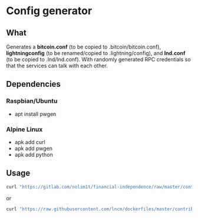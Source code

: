 # Config generator

## What

Generates a **bitcoin.conf** (to be copied to .bitcoin/bitcoin.conf), **lightningconfig** (to be renamed/copied to .lightning/config), and **lnd.conf** (to be copied to .lnd/lnd.conf). With randomly generated RPC credentials so that the services can talk with each other.

## Dependencies

### Raspbian/Ubuntu

* apt install pwgen

### Alpine Linux

* apk add curl
* apk add pwgen
* apk add python

## Usage


```bash
curl "https://gitlab.com/nolim1t/financial-independence/raw/master/contrib/lightningd-config-generator/generate-config.sh" 2>/dev/null | bash
```

or 

```bash
curl "https://raw.githubusercontent.com/lncm/dockerfiles/master/contrib/lightningd-config-generator/generate-config.sh" 2>/dev/null | bash
```
